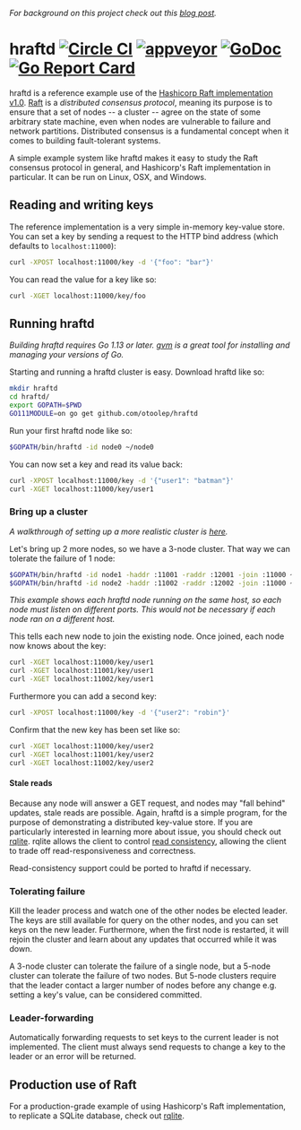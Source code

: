 _For background on this project check out this [blog post](http://www.philipotoole.com/building-a-distributed-key-value-store-using-raft/)._

hraftd [![Circle CI](https://circleci.com/gh/otoolep/hraftd/tree/master.svg?style=svg)](https://circleci.com/gh/otoolep/hraftd/tree/master) [![appveyor](https://ci.appveyor.com/api/projects/status/github/otoolep/hraftd?branch=master&svg=true)](https://ci.appveyor.com/project/otoolep/hraftd) [![GoDoc](https://godoc.org/github.com/otoolep/hraftd?status.png)](https://godoc.org/github.com/otoolep/hraftd) [![Go Report Card](https://goreportcard.com/badge/github.com/otoolep/hraftd)](https://goreportcard.com/report/github.com/otoolep/hraftd)
======

hraftd is a reference example use of the [Hashicorp Raft implementation v1.0](https://github.com/hashicorp/raft). [Raft](https://raft.github.io/) is a _distributed consensus protocol_, meaning its purpose is to ensure that a set of nodes -- a cluster -- agree on the state of some arbitrary state machine, even when nodes are vulnerable to failure and network partitions. Distributed consensus is a fundamental concept when it comes to building fault-tolerant systems.

A simple example system like hraftd makes it easy to study the Raft consensus protocol in general, and Hashicorp's Raft implementation in particular. It can be run on Linux, OSX, and Windows.

## Reading and writing keys

The reference implementation is a very simple in-memory key-value store. You can set a key by sending a request to the HTTP bind address (which defaults to `localhost:11000`):
```bash
curl -XPOST localhost:11000/key -d '{"foo": "bar"}'
```

You can read the value for a key like so:
```bash
curl -XGET localhost:11000/key/foo
```

## Running hraftd
*Building hraftd requires Go 1.13 or later. [gvm](https://github.com/moovweb/gvm) is a great tool for installing and managing your versions of Go.*

Starting and running a hraftd cluster is easy. Download hraftd like so:
```bash
mkdir hraftd
cd hraftd/
export GOPATH=$PWD
GO111MODULE=on go get github.com/otoolep/hraftd
```

Run your first hraftd node like so:
```bash
$GOPATH/bin/hraftd -id node0 ~/node0
```

You can now set a key and read its value back:
```bash
curl -XPOST localhost:11000/key -d '{"user1": "batman"}'
curl -XGET localhost:11000/key/user1
```

### Bring up a cluster
_A walkthrough of setting up a more realistic cluster is [here](https://github.com/otoolep/hraftd/blob/master/CLUSTERING.md)._

Let's bring up 2 more nodes, so we have a 3-node cluster. That way we can tolerate the failure of 1 node:
```bash
$GOPATH/bin/hraftd -id node1 -haddr :11001 -raddr :12001 -join :11000 ~/node1
$GOPATH/bin/hraftd -id node2 -haddr :11002 -raddr :12002 -join :11000 ~/node2
```
_This example shows each hraftd node running on the same host, so each node must listen on different ports. This would not be necessary if each node ran on a different host._

This tells each new node to join the existing node. Once joined, each node now knows about the key:
```bash
curl -XGET localhost:11000/key/user1
curl -XGET localhost:11001/key/user1
curl -XGET localhost:11002/key/user1
```

Furthermore you can add a second key:
```bash
curl -XPOST localhost:11000/key -d '{"user2": "robin"}'
```

Confirm that the new key has been set like so:
```bash
curl -XGET localhost:11000/key/user2
curl -XGET localhost:11001/key/user2
curl -XGET localhost:11002/key/user2
```

#### Stale reads
Because any node will answer a GET request, and nodes may "fall behind" updates, stale reads are possible. Again, hraftd is a simple program, for the purpose of demonstrating a distributed key-value store. If you are particularly interested in learning more about issue, you should check out [rqlite](https://github.com/rqlite/rqlite). rqlite allows the client to control [read consistency](https://github.com/rqlite/rqlite/blob/master/DOC/CONSISTENCY.md), allowing the client to trade off read-responsiveness and correctness.

Read-consistency support could be ported to hraftd if necessary.

### Tolerating failure
Kill the leader process and watch one of the other nodes be elected leader. The keys are still available for query on the other nodes, and you can set keys on the new leader. Furthermore, when the first node is restarted, it will rejoin the cluster and learn about any updates that occurred while it was down.

A 3-node cluster can tolerate the failure of a single node, but a 5-node cluster can tolerate the failure of two nodes. But 5-node clusters require that the leader contact a larger number of nodes before any change e.g. setting a key's value, can be considered committed.

### Leader-forwarding
Automatically forwarding requests to set keys to the current leader is not implemented. The client must always send requests to change a key to the leader or an error will be returned.

## Production use of Raft
For a production-grade example of using Hashicorp's Raft implementation, to replicate a SQLite database, check out [rqlite](https://github.com/rqlite/rqlite).

